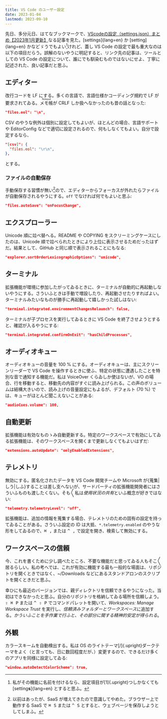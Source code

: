 ```yaml
---
title: VS Code のユーザー設定
date: 2023-01-04
lastmod: 2023-09-10
---
```


先日、多分元日、はてなブックマークで、[VScodeの設定（settings.json）まとめ【<span class="upright">2023</span>年<span class="upright">1</span>月更新】](https://zenn.dev/sayuki_coding/articles/c389d9ad48feaa)なる記事を見た。[settings]{lang=en} か [setting]{lang=en} かなどゞうでもよい[^1]けれど、蓋し VS Code の設定で最も重大なのは以下の項目だらう。誤解のないやうに明記すると、リンク先の記事は、ツールとしての VS Code の設定について、誰にでも馴染むものではないにせよ、丁寧に記述された、良い記事だと思ふ。

[^1]: 私がその機能に名前を付けるなら、設定項目が[1]{.upright}つしかなくても [setting<b>s</b>]{lang=en} とすると思ふ。

## エディター

改行コードを LF にする。多くの言語で、言語仕様かコーディング規約で LF が要求されてゐる。<ruby>メモ帳<rt lang="en">Notepad</ruby>が CRLF しか扱へなかったのも昔の話となった:

``` json
"files.eol": "\n",
```

CSV のやうな例外は個別に設定してもよいが、ほとんどの場合、言語サポートや EditorConfig などで適切に設定されるので、何もしなくてもよい。自分で設定するなら、

``` json
"[csv]": {
  "files.eol": "\r\n",
},
```

とする。

### ファイルの自動保存

手動保存する習慣が無い[^2]ので、エディターからフォーカスが外れたらファイルが自動保存されるやうにする。`off` でなければ何でもよいと思ふ:

``` json
"files.autoSave": "onFocusChange",
```

[^2]: 以前はあったが、SaaS が増えてきたので意識してやめた。ブラウザー上で動作する SaaS で <kbd>⌘ S</kbd> または <kbd>^ S</kbd> とすると、ウェブページを保存しようとしてしまふ。

## エクスプローラー

Unicode 順に竝べ替へる。README や COPYING をスクリーミングケースにしたのは、Unicode 順で竝べられたときにより上位に表示させるためだったはずだ。結果として、GitHub と同じ順で表示されることにもなる:

``` json
"explorer.sortOrderLexicographicOptions": "unicode",
```

## ターミナル

拡張機能が環境に参加したがってゐるときに、ターミナルが自動的に再起動しないやうにする。さういふときは手動で増設したり、再起動させたりすればよい。ターミナルみたいなものが勝手に再起動して嬉しかった試しはない:

``` json
"terminal.integrated.environmentChangesRelaunch": false,
```

ターミナルが子プロセスを実行してゐるときに VS Code を終了させようとすると、確認が入るやうにする:

``` json
"terminal.integrated.confirmOnExit": "hasChildProcesses",
```

## オーディオキュー

オーディオキューの音量を 100 % にする。オーディオキューは、主にスクリーンリーダーで VS Code を操作するときに使ふ、特定の状態に遭遇したことを特別な音で通知する機能だ。私は VoiceOver くらゐしか使はないが、VO の場合、行を移動すると、移動先の内容がすぐに読み上げられる。この声のボリュームは結構大きいので、読み上げの音量設定にもよるが、デフォルト (70 %) では、キューがほとんど聞こえないことがある:

``` json
"audioCues.volume": 100,
```

## 自動更新

拡張機能は有効なものゝみ自動更新する。特定のワークスペースで有効にしてゐる拡張機能は、そのワークスペースを開くまで更新しなくてもよいはずだ:

``` json
"extensions.autoUpdate": "onlyEnabledExtensions",
```

## テレメトリ

無効にする。匿名化されたデータを VS Code 開発チームや Microsoft が{蒐集|しう|しふ}することは差󠄂し支へないが、サードパーティの拡張機能開発者にはさういふものも渡したくない。そも<span class="kunojiten">〳〵</span>私は<i>使用状況の共有</i>といふ概念が好きではない:

``` json
"telemetry.telemetryLevel": "off",
```

拡張機能は、追加の情報を蒐集する場合、テレメトリのための固有の設定を持ってゐることがある。さういふ設定の ID は大抵、`*.telemetry.enabled` のやうな形をしてゐるので、<kbd>⌘ ,</kbd> または <kbd>^ ,</kbd> で設定を開き、検索して無効にする。

## ワークスペースの信頼

<aside>

  今、これを書くために少し調べたところ、不要な機能だと思ってゐる人もそこ<span class="kunojiten">〳〵</span>居るらしい。私の考へでは、これが有効に機能する最も一般的な場面は、リポジトリを開くときではなく、<span lang="">~/Downloads</span> などにあるスタンドアロンのスクリプトを開くときだと思ふ。

</aside>

幸ひにも最近のバージョンでは、親ディレクトリを信頼できるやうになった。当初はできなかったと思ふ。自分のリポジトリを格納してゐる場所を信頼しよう。<kbd>⇧ ⌘ P</kbd> または <kbd>^ ⇧ P</kbd> でコマンドパレットを開いて、<i lang="en">Workspaces: Manage Workspace Trust</i> を実行し、<i>信頼済みフォルダーとワークスペース</i>に追加する。*かういふことを手作業で行ふと、その部分に関する精神的安定が得られる*。

## 外観

カラースキームを自動検出する。私は OS のライトテーマ[/]{.upright}ダークテーマをよく（と言っても、日に数回程度だが、）変更するので、できるだけ多くのアプリを同様に設定してゐる:

``` json
"window.autoDetectColorScheme": true,
```
